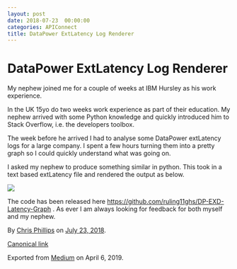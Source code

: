 ```yaml
---
layout: post
date: 2018-07-23  00:00:00
categories: APIConnect
title: DataPower ExtLatency Log Renderer
---
```

# DataPower ExtLatency Log Renderer 

My nephew joined me for a couple of weeks at IBM Hursley as his work
experience.

In the UK 15yo do two weeks work experience as part of their education.
My nephew arrived with some Python knowledge and quickly introduced him
to Stack Overflow, i.e. the developers toolbox.

The week before he arrived I had to analyse some DataPower extLatency
logs for a large company. I spent a few hours turning them into a pretty
graph so I could quickly understand what was going on.

I asked my nephew to produce something similar in python. This took in a
text based extLatency file and rendered the output as below.



![](https://cdn-images-1.medium.com/max/1200/0*U3EgiJwkheiOd2Tj)



The code has been released here
<https://github.com/ruling11ghs/DP-EXD-Latency-Graph> . As ever I am
always looking for feedback for both myself and my nephew.





By [Chris Phillips](https://medium.com/@cminion) on
[July 23, 2018](https://medium.com/p/7421c586051).

[Canonical
link](https://medium.com/@cminion/datapower-extlatency-log-renderer-7421c586051)

Exported from [Medium](https://medium.com) on April 6, 2019.
